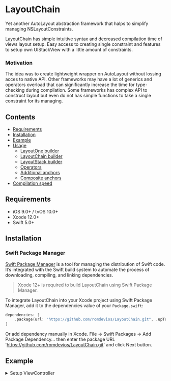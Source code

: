 # LayoutChain

Yet another AutoLayout abstraction framework that halps to simplify managing NSLayoutConstraints.

LayoutChain has simple intuitive syntax and decreased compilation time of views layout setup. Easy access to creating single constraint and features to setup own UIStackView with a little amount of constraints.

### Motivation
The idea was to create lightweight wrapper on AutoLayout without lossing acces to native API. Other frameworks may have a lot of generics and operators overload that can significantly increase the time for type-checking during compilation. Some frameworks has complex API to construct layout but even do not has simple functions to take a single constraint for its managing.

## Contents
- [Requirements](#requirements)
- [Installation](#installation)
- [Example](#example)
- [Usage](#usage)
    * [LayoutOne builder](#layoutone-builder)
    * [LayoutChain builder](#layoutchain-builder)
    * [LayoutStack builder](#layoutstack-builder)
    * [Operators](#operators)
    * [Additional anchors](#additional-anchors)
    * [Composite anchors](#composite-anchors)
- [Compilation speed](#compilation-speed)
    


## Requirements

- iOS 9.0+ / tvOS 10.0+
- Xcode 12.0+
- Swift 5.0+

## Installation

### Swift Package Manager

[Swift Package Manager](https://swift.org/package-manager/) is a tool for managing the distribution of Swift code. It’s integrated with the Swift build system to automate the process of downloading, compiling, and linking dependencies.

> Xcode 12+ is required to build LayoutChain using Swift Package Manager.

To integrate LayoutChain into your Xcode project using Swift Package Manager, add it to the dependencies value of your `Package.swift`:

```swift
dependencies: [
    .package(url: "https://github.com/romdevios/LayoutChain.git", .upToNextMajor(from: "1.0.0"))
]
```

Or add dependency manually in Xcode. File -> Swift Packages -> Add Package Dependency... then enter the package URL 'https://github.com/romdevios/LayoutChain.git' and click Next button.


## Example

<details>
  <summary>Setup ViewController</summary>
    ```swift
    import LayoutChain
    
    class ViewController: UIViewController {
        
        let container = UIView()
        let view2 = UIView()
        let view3 = UIView()
        let view4 = UIView()

        override func viewDidLoad() {
            super.viewDidLoad()
            
            container.backgroundColor = .systemTeal
            view2.backgroundColor = .systemYellow
            view3.backgroundColor = .systemBlue
            view4.backgroundColor = .systemIndigo
            
            view.addSubview(container)
            container.addSubview(view2)
            container.addSubview(view3)
            container.addSubview(view4)
            
            layoutBuilder()
        }

    }
    ```
<\details>

```swift
func layoutBuilder() {

    container.layoutChain
        .centerX()
        .centerY()
        .width(to: view.widthAnchor * 0.8 - (20 * CGFloat(2))) // explicit type hack to speed up type-check
        .height(to: 100)

    view2.layoutChain
        .top(inset: 20)
        .leading(inset: 20)
        .trailing(inset: 20)

    view3.layoutChain
        .leading(to: view2)
        .bottom(inset: 20)
        .height(to: 30)

    view4.layoutChain
        .trailing(to: view2)
        .top(to: view3.topAnchor)
        .bottom(to: view3)
        .width(to: view3.widthAnchor * 2)

    heightConstraint = view2.layoutChain.height(to: 20).build()
    
    view2.layoutChain.bottomWith(view3.topAnchor, to: view3.trailingAnchor -- view4.leadingAnchor * 2)
}
```
### Result

<img width="288" alt="Screenshot 2021-08-27 at 11 02 24" src="https://user-images.githubusercontent.com/12981093/131094002-e2f585b0-4e74-4688-9c10-f18d4f2fe841.png">


## Usage
UIView and UILayoutGuid extended by three properties that return one of helper. All this helpers confirms to LayoutBuilders for each orientation with set of functions for each anchor type.

### LayoutOne builder
With `UIView().layoutOne` you can call function of builder and it return created and activated NSLayoutConstraint.

```swift
var heightConstraint: NSLayoutConstraint!
// ...
heightConstraint = box.layoutOne.height(to: 50)
// ...
heightConstraint.constrant = 200
```

### LayoutChain builder
With `UIView().layoutChain` each function of builder will return LayoutChain object back and you can call it multiple times.

After all anchors is setted up you can leave this "chain" and come to configure a next view, LayoutChain will automaticaly activate constraints after deinit. But also you could build chain and store its result and deactivate or remove all constraints from the batch.

```swift
var layoutBatch: LayoutConstraintBatch!
// ...
layoutBatch = box.layoutChain
    .width(to: 50)
    .height(to: 50)
    .build()
// ...
layoutBatch.deactivate()
```

Also LayoutChain has additional functionality:
```swift
box.layoutChain
    .equalSize(to: containerView) // set widthAnchor and heightAnchor equaly
    .padding(to: containerView, insets: UIEdgeInsets()) // arrange box into containerView with specified insets from edges
    .center() // make center constraints to superview
```

### LayoutStack builder
With `UIView().layoutStack(axis: Axis, _ items: UIView...)` you have additional chain functions to arrange items like in UIStackView.

```swift
box.layoutStack(axis: .vertical, view1, view2, view3)
    .stackSpacing(16) // to make spacing between items equal to 16
    .stackEqualSpacing() // to keep spacing between items equal
    .stackInsets(UIEdgeInsets(top: 16, bottom: 16, left: 16, right: 16)) // insets from box view
    .stackAlignment(.center()) // to align all elements in center of box
    .stackDistributionEqual() // to keep equal size for all elements in selected stack orientation
    .stackElementsWidth(constant: 200) // will set width constraint for all elements
    .stackElementsHeight(constant: 200) // will set height constraint for all elements
```

### Operators
To add multiplication or constant to constraint you can use overloaded operators `+`, `-` and `*` for dimension anchors.
```swift
box.layoutOne.top(to: container.topAnchor + 32)
box.layoutOne.width(to: box.heightAnchor * 2 - 10)
box.layoutOne.width(to: box.heightAnchor * (1/3)) // but be careful with associativity
```

### Additional anchors
In addition to standard anchors, there are other features here.
```swift
box.layoutChain
    .aspect(ratio: 0.5) // to make width depend on height with ratio
    .inheritWidth(multiplier: 0.8, constant: -16) // to depend on width of superview (also inheritHeight here)
    .before(of: view, spacing: 8) // to constrain box trailing to view leading
    .after(of: view, spacing: 8) // to constrain box leading to view trailing
    .above(of: view) // box bottom to view top
    .below(of: view) // box top to view bottom
```

### Composite anchors
For composite anchors it is special operator `--` to make demension anchor from two xAxis or yAxis anchors.
```swift
view1.leftAnchor.anchorWithOffset(to: view2.rightAnchor) // native approach
view1.leftAnchor -- view2.rightAnchor // LayoutChain feature
```

To use this anchor in builder it is alternate functions for each xAxis and yAxis anchors.
```swift
box.layoutChain
    .bottomWith(view2.topAnchor, to: view3.trailingAnchor -- view4.leadingAnchor * 2)
```

## Compilation speed
For massive projects inevitably increases the amount of code for views layout. It is important to chose right framework to deal with it easy. Apart from being easy to read, it also must not have a big impact on compile time either.

<details>
  <summary>LayoutChain took 60-66ms</summary>
  <img width="660" alt="Screenshot 2021-08-26 at 12 57 48" src="https://user-images.githubusercontent.com/12981093/131037003-31c03398-b9e4-4d18-898d-53530a9469c7.png">
</details>

<details>
  <summary>SnapKit took 80ms</summary>
  <img width="670" alt="Screenshot 2021-08-26 at 13 01 49" src="https://user-images.githubusercontent.com/12981093/131036938-1537b191-1c4d-43e8-a358-72e1f0c7e4b2.png">
</details>

<details>
  <summary>Standart AutoLayout took 58ms</summary>
  <img width="673" alt="Screenshot 2021-08-26 at 13 03 02" src="https://user-images.githubusercontent.com/12981093/131036511-8879da45-5544-4a93-815b-5c2704158453.png">
</details>

As you can see that LayoutChain does not concede to native approach, but much better then some other popular frameworks.


For a better experience I also recomend you to specify some CGFloat parameters explicit, because using simple numbers decrease type-checking efficiency.

<details>
  <summary>Decreased compile type for implicit numbers</summary>
  <img width="456" alt="Screenshot 2021-08-26 at 12 59 59" src="https://user-images.githubusercontent.com/12981093/131037876-d5d3cc85-4e35-4668-a476-648a711d1d60.png">
</details>
